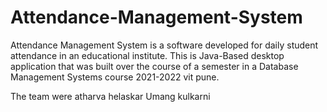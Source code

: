 # Attendance-Management-System
Attendance Management System is a software developed for daily student attendance in an educational institute.
This is Java-Based desktop application that was built over the course of a semester in a Database Management Systems course 2021-2022 vit pune.

The team were
atharva helaskar
Umang kulkarni

